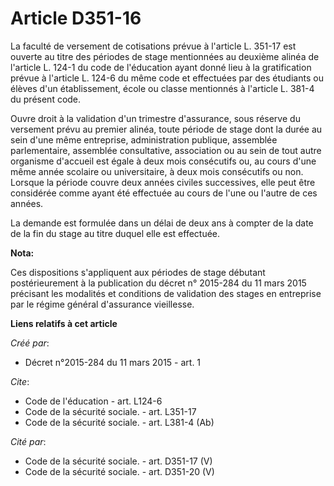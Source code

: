 # Article D351-16

La faculté de versement de cotisations prévue à l'article L. 351-17 est ouverte au titre des périodes de stage mentionnées au
deuxième alinéa de l'article L. 124-1 du code de l'éducation ayant donné lieu à la gratification prévue à l'article L. 124-6
du même code et effectuées par des étudiants ou élèves d'un établissement, école ou classe mentionnés à l'article L. 381-4 du
présent code. 

Ouvre droit à la validation d'un trimestre d'assurance, sous réserve du versement prévu au premier alinéa, toute période de
stage dont la durée au sein d'une même entreprise, administration publique, assemblée parlementaire, assemblée consultative,
association ou au sein de tout autre organisme d'accueil est égale à deux mois consécutifs ou, au cours d'une même année
scolaire ou universitaire, à deux mois consécutifs ou non. Lorsque la période couvre deux années civiles successives, elle
peut être considérée comme ayant été effectuée au cours de l'une ou l'autre de ces années. 

La demande est formulée dans un délai de deux ans à compter de la date de la fin du stage au titre duquel elle est effectuée.

**Nota:**

Ces dispositions s'appliquent aux périodes de stage débutant postérieurement à la publication du décret n° 2015-284 du 11
mars 2015 précisant les modalités et conditions de validation des stages en entreprise par le régime général d'assurance
vieillesse.

**Liens relatifs à cet article**

_Créé par_:

  - Décret n°2015-284 du 11 mars 2015 - art. 1

_Cite_:

  - Code de l'éducation - art. L124-6
  - Code de la sécurité sociale. - art. L351-17
  - Code de la sécurité sociale. - art. L381-4 (Ab)

_Cité par_:

  - Code de la sécurité sociale. - art. D351-17 (V)
  - Code de la sécurité sociale. - art. D351-20 (V)
